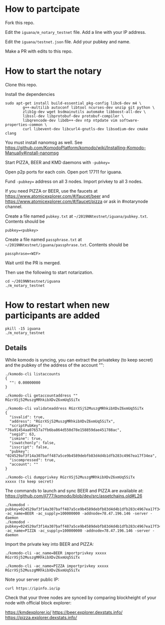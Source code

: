 # How to partcipate
Fork this repo.

Edit the `iguana/m_notary_testnet` file. Add a line with your IP address. 

Edit the `iguana/testnet.json` file. Add your pubkey and name.

Make a PR with edits to this repo. 

# How to start the notary

Clone this repo.

Install the dependencies
```
sudo apt-get install build-essential pkg-config libc6-dev m4 \
        g++-multilib autoconf libtool ncurses-dev unzip git python \
        zlib1g-dev wget bsdmainutils automake libboost-all-dev \
        libssl-dev libprotobuf-dev protobuf-compiler \
        libqrencode-dev libdb++-dev ntp ntpdate vim software-properties-common \
        curl libevent-dev libcurl4-gnutls-dev libsodium-dev cmake clang
```

You must install nanomsg as well. See https://github.com/KomodoPlatform/komodo/wiki/Installing-Komodo-Manually#install-nanomsg

Start PIZZA, BEER and KMD daemons with `-pubkey=` 

Open p2p ports for each coin. Open port 17711 for iguana. 

Fund `-pubkey=` address on all 3 nodes. Import privkey to all 3 nodes. 

If you need PIZZA or BEER, use the faucets at https://www.atomicexplorer.com/#/faucet/beer and https://www.atomicexplorer.com/#/faucet/pizza or ask in #notarynode channel. 

Create a file named `pubkey.txt` at `~/2019NNtestnet/iguana/pubkey.txt`. Contents should be 
```
pubkey=<pubkey>
```

Create a file named `passphrase.txt` at `~/2019NNtestnet/iguana/passphrase.txt`. Contents should be
```
passphrase=<WIF>
```

Wait until the PR is merged. 

Then use the following to start notarization.
```
cd ~/2019NNtestnet/iguana
./m_notary_testnet
```

# How to restart when new participants are added 

```
pkill -15 iguana
./m_notary_testnet
```

## Details

While komodo is syncing, you can extract the privatekey (to keep secret) and the pubkey of the address of the account "":

```
./komodo-cli listaccounts
{
  "": 0.00000000
}

./komodo-cli getaccountaddress ""
RGzrXSj52MuszgMRhkibXDvZ6xmUq5SiTx

./komodo-cli validateaddress RGzrXSj52MuszgMRhkibXDvZ6xmUq5SiTx
{
  "isvalid": true,
  "address": "RGzrXSj52MuszgMRhkibXDvZ6xmUq5SiTx",
  "scriptPubKey": "76a91454aa07657a7fb6ba864d550d78e158859dae451788ac",
  "segid": 63,
  "ismine": true,
  "iswatchonly": false,
  "isscript": false,
  "pubkey": "024529af3f14a307baff487a5ce9b4589debfb83d4d4b1dfb283c4967ea17f34ea",
  "iscompressed": true,
  "account": ""
}

./komodo-cli dumpprivkey RGzrXSj52MuszgMRhkibXDvZ6xmUq5SiTx
xxxxx (to keep secret)
```

The commands to launch and sync BEER and PIZZA are available at:
https://github.com/jl777/komodo/blob/dev/src/assetchains.old#L26

```
./komodod -pubkey=024529af3f14a307baff487a5ce9b4589debfb83d4d4b1dfb283c4967ea17f34ea -ac_name=BEER -ac_supply=100000000 -addnode=78.47.196.146 -server -daemon
./komodod -pubkey=024529af3f14a307baff487a5ce9b4589debfb83d4d4b1dfb283c4967ea17f34ea -ac_name=PIZZA -ac_supply=100000000 -addnode=78.47.196.146 -server -daemon
```

Import the private key into BEER and PIZZA:

```
./komodo-cli -ac_name=BEER importprivkey xxxxx
RGzrXSj52MuszgMRhkibXDvZ6xmUq5SiTx

./komodo-cli -ac_name=PIZZA importprivkey xxxxx
RGzrXSj52MuszgMRhkibXDvZ6xmUq5SiTx
```

Note your server public IP:

```
curl https://ipinfo.io/ip
```

Check that your three nodes are synced by comparing blockheight of your node with official block explorer:

https://kmdexplorer.io/
https://beer.explorer.dexstats.info/
https://pizza.explorer.dexstats.info/

